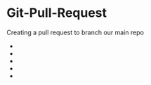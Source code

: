 # Git-Pull-Request
Creating a pull request to branch our main repo
<html>
  <body>
    <module-one>
    <ul>
        <li></li>
        <li></li>
        <li></li>
        <li></li>
        <li></li>
    </ul>
    </module-one>
  </body>
</html>
